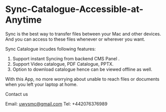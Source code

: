 # Sync-Catalogue-Accessible-at-Anytime
Sync is the best way to transfer files between your Mac and other devices. And you can access to these files whenever or wherever you want.

Sync Catalogue incudes following features:

1. Support instant Syncing from backend CMS Panel . 
2. Support Video catalogue, PDF Catalogue, PPTX.
3. Option to download catalogue hence can be viewed offline as well.

With this App, no more worrying about unable to reach files or documents when you left your laptop at home.

Contact us
 
Email: uwysmc@gmail.com
Tel: +442076376989
